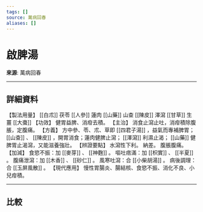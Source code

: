 ```yaml
---
tags: []
source: 萬病回春
aliases: []
---
```


# 啟脾湯

**來源**: 萬病回春  

---

## 詳細資料
【製法用量】 [[白朮]] 茯苓 [[人參]] 蓮肉 [[山藥]] 山查 [[陳皮]] 澤瀉 [[甘草]] 生薑 [[大棗]] 【功效】
健胃益脾、消疳去積。
【主治】
消食止瀉止吐，消疳積除腹脹，定腹痛。
【方義】
方中參、苓、朮、草即 [[四君子湯]] ，益氣而專補脾胃； [[山查]] 、 [[陳皮]] ，開胃消食；蓮肉健脾止瀉； [[澤瀉]] 利濕止渴； [[山藥]] 健脾胃止渴瀉，又能滋養強壯。
【辨證要點】
水瀉性下利。
納差。
腹脹腹痛。
【加減】
食慾不振：加 [[麥芽]] 、 [[神麴]] 。
嘔吐痞滿：加 [[枳實]] 、 [[半夏]] 。
腹痛泄瀉：加 [[木香]] 、 [[砂仁]] 。
風寒吐瀉：合 [[小柴胡湯]] 。
病後調理：合 [[玉屏風散]] 。
【現代應用】
慢性胃腸炎、腸結核、食慾不振、消化不良、小兒疳積。

---

## 比較
